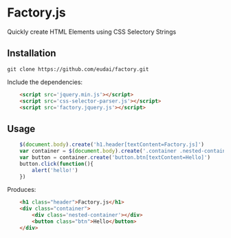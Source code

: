 Factory.js
========================

Quickly create HTML Elements using CSS Selectory Strings


Installation
------------

```
git clone https://github.com/eudai/factory.git
```

Include the dependencies:

```html
	<script src='jquery.min.js'></script>
	<script src='css-selector-parser.js'></script>
	<script src='factory.jquery.js'></script>
```

Usage
-----

```javascript
	$(document.body).create('h1.header[textContent=Factory.js]')
	var container = $(document.body).create('.container .nested-container')
	var button = container.create('button.btn[textContent=Hello]')
	button.click(function(){
		alert('hello!')
	})
```

Produces:

```html
	<h1 class="header">Factory.js</h1>
	<div class="container">
		<div class='nested-container'></div>
		<button class="btn">Hello</button>
	</div>	
```
